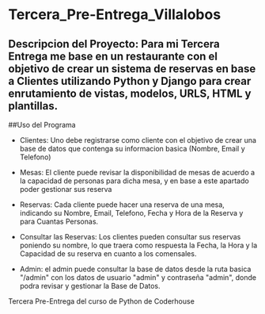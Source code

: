 # Tercera_Pre-Entrega_Villalobos

## Descripcion del Proyecto: Para mi Tercera Entrega me base en un restaurante con el objetivo de crear un sistema de reservas en base a Clientes utilizando Python y Django para crear enrutamiento de vistas, modelos, URLS, HTML y plantillas.

##Uso del Programa

- Clientes: Uno debe registrarse como cliente con el objetivo de crear una base de datos que contenga su informacion basica (Nombre, Email y Telefono)
- Mesas: El cliente puede revisar la disponibilidad de mesas de acuerdo a la capacidad de personas para dicha mesa, y en base a este apartado poder gestionar sus reserva
- Reservas: Cada cliente puede hacer una reserva de una mesa, indicando su Nombre, Email, Telefono, Fecha y Hora de la Reserva y para Cuantas Personas.
- Consultar las Reservas: Los clientes pueden consultar sus reservas poniendo su nombre, lo que traera como respuesta la Fecha, la Hora y la Capacidad de su reserva en cuanto a los comensales.

- Admin: el admin puede consultar la base de datos desde la ruta basica "/admin" con los datos de usuario "admin" y contraseña "admin", donde podra revisar y gestionar la Base de Datos.


Tercera Pre-Entrega del curso de Python de Coderhouse
